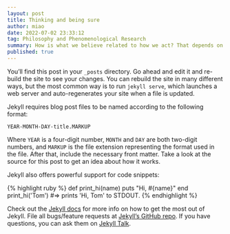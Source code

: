 ```yaml
---
layout: post
title: Thinking and being sure
author: miao
date: 2022-07-02 23:33:12
tag: Philosophy and Phenomenological Research
summary: How is what we believe related to how we act? That depends on what we mean by 'believe'. On the one hand, there is what we're sure of 'what our names are, where we were born,  whether we're currently in front of a screen'. Surety, in this sense, is not uncommon---it does not imply Cartesian absolute certainty, from which no possible course of experience could dislodge us. But there are many things that we think that we are not sure of. For example, we might think that it will rain sometime this month, but not be sure that it will. Both what we're sure of and what we think have important normative connections to action. But the connections are quite different. This paper explores these issues with respect to assertion, inquiry, and decision making. We conclude by arguing that there is no theoretically significant notion of 'full belief' intermediate in strength between thinking and being sure.
published: true
---
```

You’ll find this post in your `_posts` directory. Go ahead and edit it and re-build the site to see your changes. You can rebuild the site in many different ways, but the most common way is to run `jekyll serve`, which launches a web server and auto-regenerates your site when a file is updated.

Jekyll requires blog post files to be named according to the following format:

`YEAR-MONTH-DAY-title.MARKUP`

Where `YEAR` is a four-digit number, `MONTH` and `DAY` are both two-digit numbers, and `MARKUP` is the file extension representing the format used in the file. After that, include the necessary front matter. Take a look at the source for this post to get an idea about how it works.

Jekyll also offers powerful support for code snippets:

{% highlight ruby %}
def print_hi(name)
  puts "Hi, #{name}"
end
print_hi('Tom')
#=> prints 'Hi, Tom' to STDOUT.
{% endhighlight %}

Check out the [Jekyll docs][jekyll-docs] for more info on how to get the most out of Jekyll. File all bugs/feature requests at [Jekyll’s GitHub repo][jekyll-gh]. If you have questions, you can ask them on [Jekyll Talk][jekyll-talk].

[jekyll-docs]: https://jekyllrb.com/docs/home
[jekyll-gh]:   https://github.com/jekyll/jekyll
[jekyll-talk]: https://talk.jekyllrb.com/
